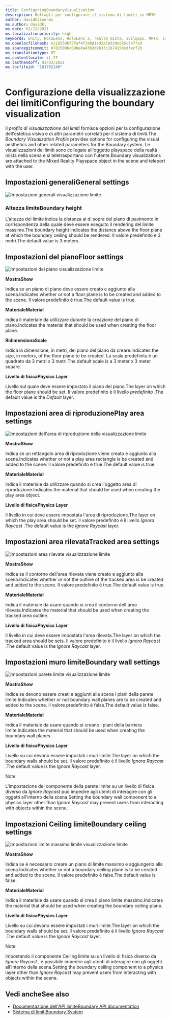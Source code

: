 ```yaml
---
title: ConfiguringBoundaryVisualization
description: Dettagli per configurare il sistema di limiti in MRTK
author: davidkline-ms
ms.author: davidkl
ms.date: 01/12/2021
ms.localizationpriority: high
keywords: Unity, HoloLens, HoloLens 2, realtà mista, sviluppo, MRTK, sistema di limiti,
ms.openlocfilehash: e118359bf5faf4f198d1ed2a59329e585c547fad
ms.sourcegitcommit: 97815006c09be0a43b3d9b33c1674150cdfecf2b
ms.translationtype: MT
ms.contentlocale: it-IT
ms.lasthandoff: 03/03/2021
ms.locfileid: "101782149"
---
```

# <a name="configuring-the-boundary-visualization"></a><span data-ttu-id="67d8a-104">Configurazione della visualizzazione dei limiti</span><span class="sxs-lookup"><span data-stu-id="67d8a-104">Configuring the boundary visualization</span></span>

<span data-ttu-id="67d8a-105">Il *profilo di visualizzazione dei limiti* fornisce opzioni per la configurazione dell'estetica visiva e di altri parametri correlati per il sistema di limiti.</span><span class="sxs-lookup"><span data-stu-id="67d8a-105">The *Boundary Visualization Profile* provides options for configuring the visual aesthetics and other related parameters for the Boundary system.</span></span> <span data-ttu-id="67d8a-106">Le visualizzazioni dei limiti sono collegate all'oggetto playspace della realtà mista nella scena e si teletrasportano con l'utente.</span><span class="sxs-lookup"><span data-stu-id="67d8a-106">Boundary visualizations are attached to the Mixed Reality Playspace object in the scene and teleport with the user.</span></span>

## <a name="general-settings"></a><span data-ttu-id="67d8a-107">Impostazioni generali</span><span class="sxs-lookup"><span data-stu-id="67d8a-107">General settings</span></span>

![Impostazioni generali visualizzazione limite](../images/boundary/BoundaryVisualizationGeneralSettings.png)

### <a name="boundary-height"></a><span data-ttu-id="67d8a-109">Altezza limite</span><span class="sxs-lookup"><span data-stu-id="67d8a-109">Boundary height</span></span>

<span data-ttu-id="67d8a-110">L'altezza del limite indica la distanza al di sopra del piano di pavimento in corrispondenza della quale deve essere eseguito il rendering del limite massimo.</span><span class="sxs-lookup"><span data-stu-id="67d8a-110">The boundary height indicates the distance above the floor plane at which the boundary ceiling should be rendered.</span></span> <span data-ttu-id="67d8a-111">Il valore predefinito è 3 metri.</span><span class="sxs-lookup"><span data-stu-id="67d8a-111">The default value is 3 meters.</span></span>

## <a name="floor-settings"></a><span data-ttu-id="67d8a-112">Impostazioni del piano</span><span class="sxs-lookup"><span data-stu-id="67d8a-112">Floor settings</span></span>

![Impostazioni del piano visualizzazione limite](../images/boundary/BoundaryVisualizationFloorSettings.png)

<span data-ttu-id="67d8a-114">**Mostra**</span><span class="sxs-lookup"><span data-stu-id="67d8a-114">**Show**</span></span>

<span data-ttu-id="67d8a-115">Indica se un piano di piano deve essere creato e aggiunto alla scena.</span><span class="sxs-lookup"><span data-stu-id="67d8a-115">Indicates whether or not a floor plane is to be created and added to the scene.</span></span> <span data-ttu-id="67d8a-116">Il valore predefinito è true.</span><span class="sxs-lookup"><span data-stu-id="67d8a-116">The default value is true.</span></span>

<span data-ttu-id="67d8a-117">**Materiale**</span><span class="sxs-lookup"><span data-stu-id="67d8a-117">**Material**</span></span>

<span data-ttu-id="67d8a-118">Indica il materiale da utilizzare durante la creazione del piano di piano.</span><span class="sxs-lookup"><span data-stu-id="67d8a-118">Indicates the material that should be used when creating the floor plane.</span></span>

<span data-ttu-id="67d8a-119">**Ridimensiona**</span><span class="sxs-lookup"><span data-stu-id="67d8a-119">**Scale**</span></span>

<span data-ttu-id="67d8a-120">Indica la dimensione, in metri, del piano del piano da creare.</span><span class="sxs-lookup"><span data-stu-id="67d8a-120">Indicates the size, in meters, of the floor plane to be created.</span></span> <span data-ttu-id="67d8a-121">La scala predefinita è un quadrato da 3 metri x 3 metri.</span><span class="sxs-lookup"><span data-stu-id="67d8a-121">The default scale is a 3 meter x 3 meter square.</span></span>

<span data-ttu-id="67d8a-122">**Livello di fisica**</span><span class="sxs-lookup"><span data-stu-id="67d8a-122">**Physics Layer**</span></span>

<span data-ttu-id="67d8a-123">Livello sul quale deve essere impostato il piano del piano.</span><span class="sxs-lookup"><span data-stu-id="67d8a-123">The layer on which the floor plane should be set.</span></span> <span data-ttu-id="67d8a-124">Il valore predefinito è il livello *predefinito* .</span><span class="sxs-lookup"><span data-stu-id="67d8a-124">The default value is the *Default* layer.</span></span>

## <a name="play-area-settings"></a><span data-ttu-id="67d8a-125">Impostazioni area di riproduzione</span><span class="sxs-lookup"><span data-stu-id="67d8a-125">Play area settings</span></span>

![Impostazioni dell'area di riproduzione della visualizzazione limite](../images/boundary/BoundaryVisualizationPlayAreaSettings.png)

<span data-ttu-id="67d8a-127">**Mostra**</span><span class="sxs-lookup"><span data-stu-id="67d8a-127">**Show**</span></span>

<span data-ttu-id="67d8a-128">Indica se un rettangolo area di riproduzione viene creato e aggiunto alla scena.</span><span class="sxs-lookup"><span data-stu-id="67d8a-128">Indicates whether or not a play area rectangle is be created and added to the scene.</span></span> <span data-ttu-id="67d8a-129">Il valore predefinito è true.</span><span class="sxs-lookup"><span data-stu-id="67d8a-129">The default value is true.</span></span>

<span data-ttu-id="67d8a-130">**Materiale**</span><span class="sxs-lookup"><span data-stu-id="67d8a-130">**Material**</span></span>

<span data-ttu-id="67d8a-131">Indica il materiale da utilizzare quando si crea l'oggetto area di riproduzione.</span><span class="sxs-lookup"><span data-stu-id="67d8a-131">Indicates the material that should be used when creating the play area object.</span></span>

<span data-ttu-id="67d8a-132">**Livello di fisica**</span><span class="sxs-lookup"><span data-stu-id="67d8a-132">**Physics Layer**</span></span>

<span data-ttu-id="67d8a-133">Il livello in cui deve essere impostata l'area di riproduzione.</span><span class="sxs-lookup"><span data-stu-id="67d8a-133">The layer on which the play area should be set.</span></span> <span data-ttu-id="67d8a-134">Il valore predefinito è il livello *Ignora Raycast* .</span><span class="sxs-lookup"><span data-stu-id="67d8a-134">The default value is the *Ignore Raycast* layer.</span></span>

## <a name="tracked-area-settings"></a><span data-ttu-id="67d8a-135">Impostazioni area rilevata</span><span class="sxs-lookup"><span data-stu-id="67d8a-135">Tracked area settings</span></span>

![Impostazioni area rilevate visualizzazione limite](../images/boundary/BoundaryVisualizationTrackedAreaSettings.png)

<span data-ttu-id="67d8a-137">**Mostra**</span><span class="sxs-lookup"><span data-stu-id="67d8a-137">**Show**</span></span>

<span data-ttu-id="67d8a-138">Indica se il contorno dell'area rilevata viene creato e aggiunto alla scena.</span><span class="sxs-lookup"><span data-stu-id="67d8a-138">Indicates whether or not the outline of the tracked area is be created and added to the scene.</span></span> <span data-ttu-id="67d8a-139">Il valore predefinito è true.</span><span class="sxs-lookup"><span data-stu-id="67d8a-139">The default value is true.</span></span>

<span data-ttu-id="67d8a-140">**Materiale**</span><span class="sxs-lookup"><span data-stu-id="67d8a-140">**Material**</span></span>

<span data-ttu-id="67d8a-141">Indica il materiale da usare quando si crea il contorno dell'area rilevata.</span><span class="sxs-lookup"><span data-stu-id="67d8a-141">Indicates the material that should be used when creating the tracked area outline.</span></span>

<span data-ttu-id="67d8a-142">**Livello di fisica**</span><span class="sxs-lookup"><span data-stu-id="67d8a-142">**Physics Layer**</span></span>

<span data-ttu-id="67d8a-143">Il livello in cui deve essere impostata l'area rilevata.</span><span class="sxs-lookup"><span data-stu-id="67d8a-143">The layer on which the tracked area should be sets.</span></span> <span data-ttu-id="67d8a-144">Il valore predefinito è il livello *Ignora Raycast* .</span><span class="sxs-lookup"><span data-stu-id="67d8a-144">The default value is the *Ignore Raycast* layer.</span></span>

## <a name="boundary-wall-settings"></a><span data-ttu-id="67d8a-145">Impostazioni muro limite</span><span class="sxs-lookup"><span data-stu-id="67d8a-145">Boundary wall settings</span></span>

![Impostazioni parete limite visualizzazione limite](../images/boundary/BoundaryVisualizationWallSettings.png)

<span data-ttu-id="67d8a-147">**Mostra**</span><span class="sxs-lookup"><span data-stu-id="67d8a-147">**Show**</span></span>

<span data-ttu-id="67d8a-148">Indica se devono essere creati e aggiunti alla scena i piani della parete limite.</span><span class="sxs-lookup"><span data-stu-id="67d8a-148">Indicates whether or not boundary wall planes are to be created and added to the scene.</span></span> <span data-ttu-id="67d8a-149">Il valore predefinito è false.</span><span class="sxs-lookup"><span data-stu-id="67d8a-149">The default value is false.</span></span>

<span data-ttu-id="67d8a-150">**Materiale**</span><span class="sxs-lookup"><span data-stu-id="67d8a-150">**Material**</span></span>

<span data-ttu-id="67d8a-151">Indica il materiale da usare quando si creano i piani della barriera limite.</span><span class="sxs-lookup"><span data-stu-id="67d8a-151">Indicates the material that should be used when creating the boundary wall planes.</span></span>

<span data-ttu-id="67d8a-152">**Livello di fisica**</span><span class="sxs-lookup"><span data-stu-id="67d8a-152">**Physics Layer**</span></span>

<span data-ttu-id="67d8a-153">Livello su cui devono essere impostati i muri limite.</span><span class="sxs-lookup"><span data-stu-id="67d8a-153">The layer on which the boundary walls should be set.</span></span> <span data-ttu-id="67d8a-154">Il valore predefinito è il livello *Ignora Raycast* .</span><span class="sxs-lookup"><span data-stu-id="67d8a-154">The default value is the *Ignore Raycast* layer.</span></span>

> [!NOTE]
> <span data-ttu-id="67d8a-155">L'impostazione del componente della parete limite su un livello di fisica diverso da *Ignore Raycast* può impedire agli utenti di interagire con gli oggetti all'interno della scena.</span><span class="sxs-lookup"><span data-stu-id="67d8a-155">Setting the boundary wall component to a physics layer other than *Ignore Raycast* may prevent users from interacting with objects within the scene.</span></span>

## <a name="boundary-ceiling-settings"></a><span data-ttu-id="67d8a-156">Impostazioni Ceiling limite</span><span class="sxs-lookup"><span data-stu-id="67d8a-156">Boundary ceiling settings</span></span>

![Impostazioni limite massimo limite visualizzazione limite](../images/boundary/BoundaryVisualizationCeilingSettings.png)

<span data-ttu-id="67d8a-158">**Mostra**</span><span class="sxs-lookup"><span data-stu-id="67d8a-158">**Show**</span></span>

<span data-ttu-id="67d8a-159">Indica se è necessario creare un piano di limite massimo e aggiungerlo alla scena.</span><span class="sxs-lookup"><span data-stu-id="67d8a-159">Indicates whether or not a boundary ceiling plane is to be created and added to the scene.</span></span> <span data-ttu-id="67d8a-160">Il valore predefinito è false.</span><span class="sxs-lookup"><span data-stu-id="67d8a-160">The default value is false.</span></span>

<span data-ttu-id="67d8a-161">**Materiale**</span><span class="sxs-lookup"><span data-stu-id="67d8a-161">**Material**</span></span>

<span data-ttu-id="67d8a-162">Indica il materiale da usare quando si crea il piano limite massimo.</span><span class="sxs-lookup"><span data-stu-id="67d8a-162">Indicates the material that should be used when creating the boundary ceiling plane.</span></span>

<span data-ttu-id="67d8a-163">**Livello di fisica**</span><span class="sxs-lookup"><span data-stu-id="67d8a-163">**Physics Layer**</span></span>

<span data-ttu-id="67d8a-164">Livello su cui devono essere impostati i muri limite.</span><span class="sxs-lookup"><span data-stu-id="67d8a-164">The layer on which the boundary walls should be set.</span></span> <span data-ttu-id="67d8a-165">Il valore predefinito è il livello *Ignora Raycast* .</span><span class="sxs-lookup"><span data-stu-id="67d8a-165">The default value is the *Ignore Raycast* layer.</span></span>

> [!NOTE]
> <span data-ttu-id="67d8a-166">Impostando il componente Ceiling limite su un livello di fisica diverso da *Ignore Raycast* , è possibile impedire agli utenti di interagire con gli oggetti all'interno della scena.</span><span class="sxs-lookup"><span data-stu-id="67d8a-166">Setting the boundary ceiling component to a physics layer other than *Ignore Raycast* may prevent users from interacting with objects within the scene.</span></span>

## <a name="see-also"></a><span data-ttu-id="67d8a-167">Vedi anche</span><span class="sxs-lookup"><span data-stu-id="67d8a-167">See also</span></span>

- [<span data-ttu-id="67d8a-168">Documentazione dell'API limite</span><span class="sxs-lookup"><span data-stu-id="67d8a-168">Boundary API documentation</span></span>](xref:Microsoft.MixedReality.Toolkit.Boundary)
- [<span data-ttu-id="67d8a-169">Sistema di limiti</span><span class="sxs-lookup"><span data-stu-id="67d8a-169">Boundary System</span></span>](boundary-system-getting-started.md)
